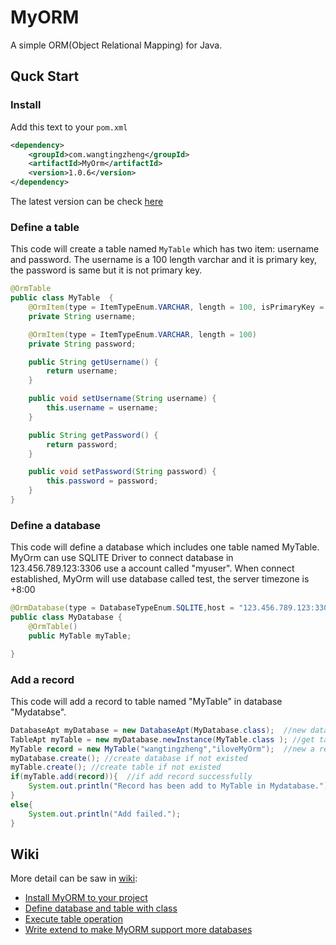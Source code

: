 # MyORM
A simple ORM(Object Relational Mapping) for Java.
## Quck Start
### Install
Add this text to your `pom.xml`
```xml
<dependency>
    <groupId>com.wangtingzheng</groupId>
    <artifactId>MyOrm</artifactId>
    <version>1.0.6</version>
</dependency>
```
The latest version can be check [here](./packages)
### Define a table
This code will create a table named `MyTable` which has two item: username and password. The username is a 100 length varchar and it is primary key, the password is same but it is not primary key.
```java
@OrmTable
public class MyTable  {
    @OrmItem(type = ItemTypeEnum.VARCHAR, length = 100, isPrimaryKey = true)
    private String username;

    @OrmItem(type = ItemTypeEnum.VARCHAR, length = 100)
    private String password;

    public String getUsername() {
        return username;
    }

    public void setUsername(String username) {
        this.username = username;
    }

    public String getPassword() {
        return password;
    }

    public void setPassword(String password) {
        this.password = password;
    }
}
```
### Define a database
This code will define a database which includes one table named MyTable. MyOrm can use SQLITE Driver to connect database in 123.456.789.123:3306 use a account called "myuser". When connect established, MyOrm will use database called test, the server timezone is +8:00
```java
@OrmDatabase(type = DatabaseTypeEnum.SQLITE,host = "123.456.789.123:3306",username = "myuser",password = "mypassword",openDatabase = "test",serverTimezone = "+8:00")
public class MyDatabase {
    @OrmTable()
    public MyTable myTable;

}
```
### Add a record
This code will add a record to table named "MyTable" in database "Mydatabse".
```java
DatabaseApt myDatabase = new DatabaseApt(MyDatabase.class);  //new database annotation process tool
TableApt myTable = new myDatabase.newInstance(MyTable.class ); //get table annotation process tool
MyTable record = new MyTable("wangtingzheng","iloveMyOrm");  //new a record obejct
myDatabase.create(); //create database if not existed
myTable.create(); //create table if not existed
if(myTable.add(record)){  //if add record successfully
    System.out.println("Record has been add to MyTable in Mydatabase.");
}
else{
    System.out.println("Add failed."); 
}
```
## Wiki
More detail can be saw in [wiki](../../wiki):
- [Install MyORM to your project](../../Install)
- [Define database and table with class](../../Define)
- [Execute table operation](../../Operation)
- [Write extend to make MyORM support more databases](../../Extend)
